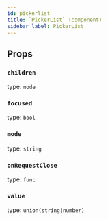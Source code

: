 ```yaml
---
id: pickerlist
title: `PickerList` (component)
sidebar_label: PickerList
---
```



Props
-----

### `children`

type: `node`


### `focused`

type: `bool`


### `mode`

type: `string`


### `onRequestClose`

type: `func`


### `value`

type: `union(string|number)`

